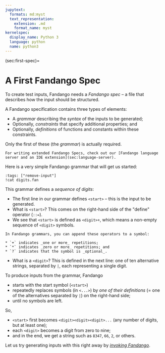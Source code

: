 ```yaml
---
jupytext:
  formats: md:myst
  text_representation:
    extension: .md
    format_name: myst
kernelspec:
  display_name: Python 3
  language: python
  name: python3
---
```


(sec:first-spec)=
# A First Fandango Spec

To create test inputs, Fandango needs a _Fandango spec_ – a file that describes how the input should be structured.

A Fandango specification contains three types of elements:

* A _grammar_ describing the _syntax_ of the inputs to be generated;
* Optionally, _constraints_ that specify additional properties; and
* Optionally, _definitions_ of functions and constants within these constraints.

Only the first of these (the _grammar_) is actually required.

```{margin}
For writing extended Fandango Specs, check out our [Fandango language server and an IDE extension](sec:language-server).
```

Here is a very simple Fandango grammar that will get us started:

```{code-cell}
:tags: ["remove-input"]
!cat digits.fan
```

This grammar defines a _sequence of digits_:

* The first line in our grammar defines `<start>` – this is the input to be generated.
* What is `<start>`? This comes on the right-hand side of the "define" operator (`::=`).
* We see that `<start>` is defined as `<digit>+`, which means a non-empty sequence of `<digit>` symbols.
```{margin}
In Fandango grammars, you can append these operators to a symbol:

* `+` indicates _one or more_ repetitions;
* `*` indicates _zero or more_ repetitions; and
* `?` indicates that the symbol is _optional_.
```
* What is a `<digit>`? This is defined in the next line: one of ten alternative strings, separated by `|`, each representing a single digit.

To produce inputs from the grammar, Fandango

* starts with the start symbol (`<start>`)
* repeatedly replaces symbols (in `<...>`) by _one of their definitions_ (= one of the alternatives separated by `|`) on the right-hand side;
* until no symbols are left.

So,

* `<start>` first becomes `<digit><digit><digit>...` (any number of digits, but at least one);
* each `<digit>` becomes a digit from zero to nine;
* and in the end, we get a string such as `8347`, `66`, `2`, or others.

Let us try generating inputs with this right away by [_invoking Fandango_](sec:Invoking).